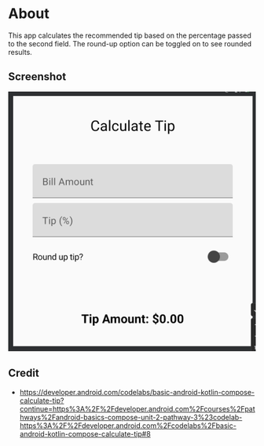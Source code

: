 # About
This app calculates the recommended tip based on the percentage passed to the second field. The round-up option can be toggled on to see rounded results.
## Screenshot
![experiment11-screenshot](https://github.com/SalmaKHD/AndroidStudioProjects/blob/main/JepackCompose/composables/Experiment11/experiment11-screenshot.PNG?raw=true)
## Credit
- https://developer.android.com/codelabs/basic-android-kotlin-compose-calculate-tip?continue=https%3A%2F%2Fdeveloper.android.com%2Fcourses%2Fpathways%2Fandroid-basics-compose-unit-2-pathway-3%23codelab-https%3A%2F%2Fdeveloper.android.com%2Fcodelabs%2Fbasic-android-kotlin-compose-calculate-tip#8
